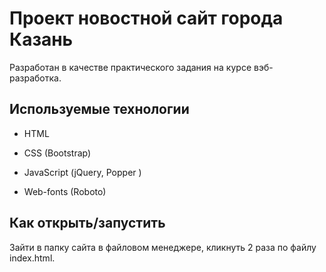 # **Проект новостной сайт города Казань**

Разработан в качестве практического задания на курсе вэб-разработка.

## Используемые технологии

* HTML

* CSS (Bootstrap)

* JavaScript (jQuery, Popper )

* Web-fonts (Roboto)

## Как открыть/запустить

Зайти в папку сайта в файловом менеджере, кликнуть 2 раза по файлу index.html.